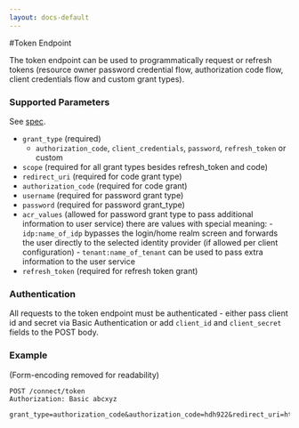 ```yaml
---
layout: docs-default
---
```


#Token Endpoint

The token endpoint can be used to programmatically request or refresh tokens (resource owner password credential flow, authorization code flow, client credentials flow and custom grant types).

### Supported Parameters

See [spec](http://openid.net/specs/openid-connect-core-1_0.html#TokenRequest).

- `grant_type` (required)
    - `authorization_code`, `client_credentials`, `password`, `refresh_token` or custom
- `scope` (required for all grant types besides refresh_token and code)
- `redirect_uri` (required for code grant type)
- `authorization_code` (required for code grant)
- `username` (required for password grant type)
- `password` (required for password grant_type)
- `acr_values` (allowed for password grant type to pass additional information to user service)
   there are values with special meaning:
        - `idp:name_of_idp` bypasses the login/home realm screen and forwards the user directly to the selected identity provider (if allowed per client configuration)
        - `tenant:name_of_tenant` can be used to pass extra information to the user service
- `refresh_token` (required for refresh token grant)

### Authentication
All requests to the token endpoint must be authenticated - either pass client id and secret via Basic Authentication
or add `client_id` and `client_secret` fields to the POST body.

### Example
(Form-encoding removed for readability)

```
POST /connect/token
Authorization: Basic abcxyz

grant_type=authorization_code&authorization_code=hdh922&redirect_uri=https://myapp.com/callback
```